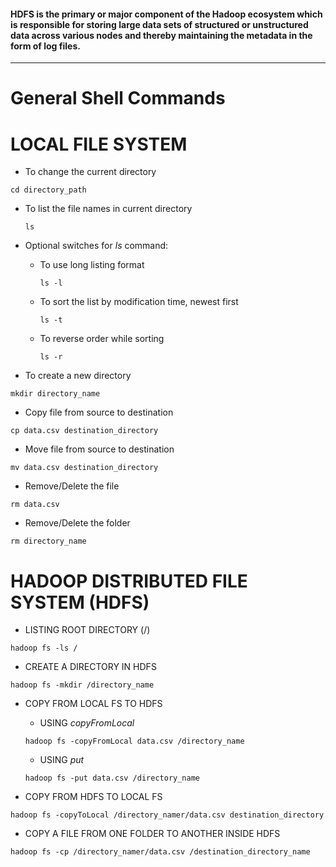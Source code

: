 
#### HDFS is the primary or major component of the Hadoop ecosystem which is responsible for storing large data sets of structured or unstructured data across various nodes and thereby maintaining the metadata in the form of log files.
-----

# General Shell Commands

# LOCAL FILE SYSTEM

- To change the current directory
```
cd directory_path
```

- To list the file names in current directory  
  ```
  ls
  ```
- Optional switches for *ls* command:
  - To use long listing format 
    ```
    ls -l
    ```

  - To sort the list by modification time, newest first
    ```
    ls -t
    ```

  - To reverse order while sorting
    ```
    ls -r
    ```

- To create a new directory
```
mkdir directory_name
```

- Copy file from source to destination
```
cp data.csv destination_directory
```

- Move file from source to destination
```
mv data.csv destination_directory
```

- Remove/Delete the file
```
rm data.csv

```

- Remove/Delete the folder
```
rm directory_name

```
# HADOOP DISTRIBUTED FILE SYSTEM (HDFS)

- LISTING ROOT DIRECTORY (/)
```
hadoop fs -ls /
```

- CREATE A DIRECTORY IN HDFS
```
hadoop fs -mkdir /directory_name
```

- COPY FROM LOCAL FS TO HDFS
  - USING *copyFromLocal*
  ```
  hadoop fs -copyFromLocal data.csv /directory_name
  ```
  - USING *put*
  ```
  hadoop fs -put data.csv /directory_name
  ```

- COPY FROM HDFS TO LOCAL FS
```
hadoop fs -copyToLocal /directory_namer/data.csv destination_directory
```

- COPY A FILE FROM ONE FOLDER TO ANOTHER INSIDE HDFS

```
hadoop fs -cp /directory_namer/data.csv /destination_directory_name
```



